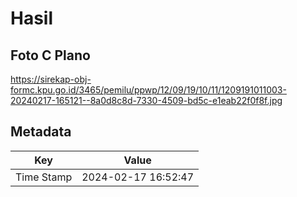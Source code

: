 # Hasil

## Foto C Plano

https://sirekap-obj-formc.kpu.go.id/3465/pemilu/ppwp/12/09/19/10/11/1209191011003-20240217-165121--8a0d8c8d-7330-4509-bd5c-e1eab22f0f8f.jpg


## Metadata

| Key        | Value               |
| ---------- | ------------------- |
| Time Stamp | 2024-02-17 16:52:47 |



